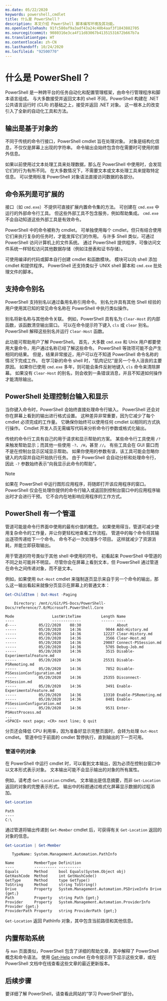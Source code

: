 ```yaml
---
ms.date: 05/22/2020
keywords: powershell,cmdlet
title: 什么是 PowerShell？
description: 本文介绍 PowerShell 脚本编写环境及其功能。
ms.openlocfilehash: 91fc580af9a3adf43a24c40b4aaf3f1843882705
ms.sourcegitcommit: 9080316e3ca4f11d83067b41351531672b667b7a
ms.translationtype: HT
ms.contentlocale: zh-CN
ms.lasthandoff: 10/24/2020
ms.locfileid: "92500770"
---
```

# <a name="what-is-powershell"></a>什么是 PowerShell？

PowerShell 是一种跨平台的任务自动化和配置管理框架，由命令行管理程序和脚本语言组成。 与大多数接受并返回文本的 shell 不同，PowerShell 构建在 .NET 公共语言运行时 (CLR) 的基础之上，接受并返回 .NET 对象。 这一根本上的改变引入了全新的自动化工具和方法。

<!-- removing images until we can get replacements
:::row:::
   :::column span="":::
      Windows
      [![PowerShell on Windows](media/overview/windows-desktop-660.gif)](media/overview/windows-desktop.gif#lightbox)
      [Install on Windows](install/installing-powershell-core-on-windows.md)
   :::column-end:::
   :::column span="":::
      Linux
      [![PowerShell on Linux](media/overview/linux-desktop-660.gif)](media/overview/linux-desktop.gif#lightbox)
      [Install on Linux](install/installing-powershell-core-on-linux.md)
   :::column-end:::
   :::column span="":::
      macOS
      [![PowerShell on macOS](media/overview/macos-desktop-660.gif)](media/overview/macos-desktop.gif#lightbox)
      [Install on macOS](install/installing-powershell-core-on-macos.md)
   :::column-end:::
:::row-end:::
-->

## <a name="output-is-object-based"></a>输出是基于对象的

不同于传统的命令行接口，PowerShell cmdlet 旨在处理对象。
对象是结构化信息，不仅仅是屏幕上出现的字符串。 命令输出会始终包含你在需要时可使用的额外信息。

如果以前使用过文本处理工具来处理数据，那么在 PowerShell 中使用时，会发现它们的行为有所不同。 在大多数情况下，不需要文本或文本处理工具来提取特定信息。 可以使用标准 PowerShell 对象语法直接访问数据的各部分。

## <a name="the-command-family-is-extensible"></a>命令系列是可扩展的

接口（如 `cmd.exe`）不提供可直接扩展内置命令集的方法。 可创建在 `cmd.exe` 中运行的外部命令行工具。 但这些外部工具不包含服务，例如帮助集成。 `cmd.exe` 不会自动知道这些外部工具是有效命令。

PowerShell 中的命令被称为 cmdlet。 可单独使用每个 cmdlet，但只有结合使用它们来执行复杂的任务时，才能发挥它们的作用。 与许多 Shell 类似，可通过 PowerShell 访问计算机上的文件系统。 通过 PowerShell 提供程序，可像访问文件系统一样轻松访问其他数据存储（例如注册表和证书存储）。

可使用编译的代码或脚本自行创建 cmdlet 和函数模块。 模块可以向 shell 添加 cmdlet 和提供程序。 PowerShell 还支持类似于 UNIX shell 脚本和 `cmd.exe` 批处理文件的脚本。

## <a name="support-for-command-aliases"></a>支持命令别名

PowerShell 支持别名以通过备用名称引用命令。 别名允许具有其他 Shell 经验的用户使用其已知的常见命令名称在 PowerShell 中执行类似操作。

别名将新名称与其他命令关联。 例如，PowerShell 具有名为 `Clear-Host` 的内部函数，该函数清空输出窗口。 可以在命令提示符下键入 `cls` 或 `clear` 别名。 PowerShell 解释这些别名并运行 `Clear-Host` 函数。

此功能可帮助用户了解 PowerShell。 首先，大多数 `cmd.exe` 和 Unix 用户都要使用大量命令，用户通过名称已经了解这些命令。 PowerShell 等效项可能不会产生相同的结果。 但是，结果非常接近，用户可以在不知道 PowerShell 命令名称的情况下完成工作。 在学习新的命令 shell 时，“肌肉记忆”是另一个令人沮丧的主要原因。 如果你已使用 `cmd.exe` 多年，则可能会条件反射地键入 `cls` 命令来清除屏幕。 如果没有 `Clear-Host` 的别名，则会收到一条错误消息，并且不知道如何操作才能清除输出。

## <a name="powershell-handles-console-input-and-display"></a>PowerShell 处理控制台输入和显示

当你键入命令时，PowerShell 会始终直接处理命令行输入。 PowerShell 还会对你在屏幕上看到的输出进行格式设置。 这种差异非常重要，因为它减少了每个 cmdlet 必须完成的工作量。 它确保你始终可以使用任何 cmdlet 以相同的方式执行操作。 Cmdlet 开发人员无需编写代码来分析命令行参数或格式化输出。

传统的命令行工具有自己的用于请求和显示帮助的方案。 某些命令行工具使用 `/?` 来触发帮助显示；而其他一些使用 `-?`、`/H`，甚至 `//`。 有些工具会在 GUI 窗口而不是在控制台显示区域显示帮助。 如果你使用的参数有误，该工具可能会忽略你键入的内容并自动开始执行任务。
由于 PowerShell 会自动分析和处理命令行，因此 `-?` 参数始终表示“向我显示此命令的帮助”。

> [!NOTE]
> 如果在 PowerShell 中运行图形应用程序，将随即打开该应用程序的窗口。
> PowerShell 仅会在处理你提供的命令行输入或返回到控制台窗口中的应用程序输出时才会进行干预。 它不会内在地影响应用程序的工作方式。

## <a name="powershell-has-a-pipeline"></a>PowerShell 有一个管道

管道可能是命令行界面中使用的最有价值的概念。 如果使用得当，管道可减少使用复杂命令的工作量，并让你更轻松地查看工作流程。 管道中的每个命令将其输出逐项传递给下一个命令。 命令不必一次处理多个项目。 这样就减少了资源消耗，并能立即获取输出。

用于管道的符号类似于其他 shell 中使用的符号。 初看起来 PowerShell 中管道的不同之处可能并不明显。 尽管你会在屏幕上看到文本，但 PowerShell 通过管道在命令之间传递对象，而不是文本。

例如，如果使用 `Out-Host` cmdlet 来强制逐页显示来自于另一个命令的输出，那么这一输出看起来就像分页显示在屏幕上的普通文本：

```powershell
Get-ChildItem | Out-Host -Paging
```

```Output
    Directory: /mnt/c/Git/PS-Docs/PowerShell-Docs/reference/7.0/Microsoft.PowerShell.Core

Mode                 LastWriteTime         Length Name
----                 -------------         ------ ----
d----          05/22/2020    08:30                About
-----          05/20/2020    14:36           9044 Add-History.md
-----          05/20/2020    14:36          12227 Clear-History.md
-----          05/20/2020    14:36           3566 Clear-Host.md
-----          05/20/2020    14:36          29087 Connect-PSSession.md
-----          05/20/2020    14:36           5705 Debug-Job.md
-----          05/20/2020    14:36           3515 Disable-ExperimentalFeature.md
-----          05/20/2020    14:36          25531 Disable-PSRemoting.md
-----          05/20/2020    14:36           7852 Disable-PSSessionConfiguration.md
-----          05/20/2020    14:36          25355 Disconnect-PSSession.md
-----          05/20/2020    14:36           3491 Enable-ExperimentalFeature.md
-----          05/20/2020    14:36          13310 Enable-PSRemoting.md
-----          05/20/2020    14:36           8401 Enable-PSSessionConfiguration.md
-----          05/20/2020    14:36           9531 Enter-PSHostProcess.md
...
<SPACE> next page; <CR> next line; Q quit
```

分页还会降低 CPU 利用率，因为准备好显示完整页面时，会转为处理 `Out-Host` cmdlet。 管道中位于前面的 cmdlet 暂停执行，直到输出的下一页可用。

### <a name="objects-in-the-pipeline"></a>管道中的对象

在 PowerShell 中运行 cmdlet 时，可以看到文本输出，因为必须在控制台窗口中以文本形式表示对象。 文本输出可能不会显示输出的对象的所有属性。

例如，请考虑 `Get-Location` cmdlet。 文本输出是信息摘要，而非 `Get-Location` 返回的对象的完整表示形式。 输出中的标题通过格式化屏幕显示数据的过程添加。

```powershell
Get-Location
```

```Output
Path
----
C:\
```

通过管道将输出传递到 `Get-Member` cmdlet 后，可获得有关 `Get-Location` 返回的对象的信息。

```powershell
Get-Location | Get-Member
```

```Output
   TypeName: System.Management.Automation.PathInfo

Name         MemberType Definition
----         ---------- ----------
Equals       Method     bool Equals(System.Object obj)
GetHashCode  Method     int GetHashCode()
GetType      Method     type GetType()
ToString     Method     string ToString()
Drive        Property   System.Management.Automation.PSDriveInfo Drive {get;}
Path         Property   string Path {get;}
Provider     Property   System.Management.Automation.ProviderInfo Provider {get;}
ProviderPath Property   string ProviderPath {get;}
```

`Get-Location` 返回 PathInfo 对象，其中包含当前路径和其他信息。

## <a name="built-in-help-system"></a>内置帮助系统

与 `man` 页面类似，PowerShell 包含了详细的帮助文章，其中解释了 PowerShell 概念和命令语法。 使用 [Get-Help][] cmdlet 在命令提示符下显示这些文章，或在 PowerShell 文档中在线查看这些文章的最近更新版本。

## <a name="next-steps"></a>后续步骤

要详细了解 PowerShell，请查看此网站的“学习 PowerShell”部分。

<!-- link references -->

[Get-Help]: /powershell/module/microsoft.powershell.core/Get-Help
